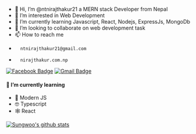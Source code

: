 - 👋 Hi, I’m @ntnirajthakur21 
      a MERN stack Developer from Nepal
- 👀 I’m interested in Web Development
- 🌱 I’m currently learning Javascript, React, Nodejs, ExpressJs, MongoDb
- 💞️ I’m looking to collaborate on web development task
- 📫 How to reach me   
-       ntnirajthakur21@gmail.com    
-       nirajthakur.com.np     

[![Facebook Badge](https://img.shields.io/badge/facebook-1877f2?style=flat-square&logo=facebook&logoColor=white&link=https://www.facebook.com/developer.niraj/)](https://www.facebook.com/developer.niraj/)
[![Gmail Badge](https://img.shields.io/badge/Gmail-d14836?style=flat-square&logo=Gmail&logoColor=white&link=mailto:ntnirajthakur21@gmail.com)](mailto:ntnirajthakur21@gmail.com)


#### 🌱 I’m currently learning
- 🔮 Modern JS
- 🤓 Typescript
- 🕸 React

<!---
ntnirajthakur21/ntnirajthakur21 is a ✨ special ✨ repository because its `README.md` (this file) appears on your GitHub profile.
You can click the Preview link to take a look at your changes.
--->
[![Sungwoo's github stats](https://github-readme-stats.vercel.app/api?username=ntnirajthakur21&count_private=true&show_icons=true&theme=buefy&hide=issues,contribs)](https://github.com/ntnirajthakur21)
